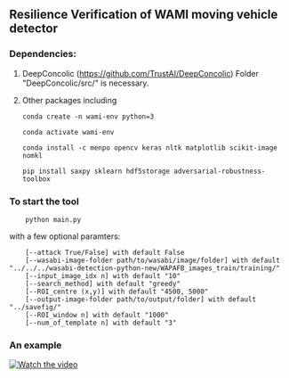 ## Resilience Verification of WAMI moving vehicle detector

### Dependencies: 

1. DeepConcolic (https://github.com/TrustAI/DeepConcolic)
Folder "DeepConcolic/src/" is necessary.

2. Other packages including 

       conda create -n wami-env python=3
       
       conda activate wami-env
       
       conda install -c menpo opencv keras nltk matplotlib scikit-image nomkl
      
       pip install saxpy sklearn hdf5storage adversarial-robustness-toolbox


### To start the tool

        python main.py 
                  
with a few optional paramters: 

        [--attack True/False] with default False
        [--wasabi-image-folder path/to/wasabi/image/folder] with default "../../../wasabi-detection-python-new/WAPAFB_images_train/training/"
        [--input_image_idx n] with default "10"
        [--search_method] with default "greedy"
        [--ROI_centre (x,y)] with default "4500, 5000"
        [--output-image-folder path/to/output/folder] with default "../savefig/"
        [--ROI_window n] with default "1000"
        [--num_of_template n] with default "3"

### An example
[![Watch the video](https://img.youtube.com/vi/unlezslip6E/maxresdefault.jpg)](https://youtu.be/unlezslip6E)




